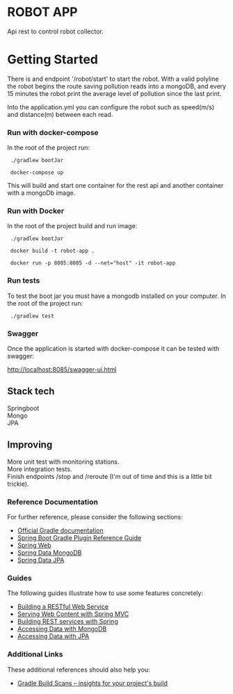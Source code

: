 # ROBOT APP

Api rest to control robot collector.

# Getting Started

There is and endpoint '/robot/start' to start the robot. With a valid polyline the robot begins the route saving pollution reads into a mongoDB, and every 15 minutes the robot print the average level of pollution since the last print.

Into the application.yml you can configure the robot such as speed(m/s) and distance(m) between each read.


### Run with docker-compose

In the root of the project run:

```
 ./gradlew bootJar
 
 docker-compose up 
```

This will build and start one container for the rest api and another container with a mongoDb image.


### Run with Docker

In the root of the project build and run image:  

```
 ./gradlew bootJar

 docker build -t robot-app .  
 
 docker run -p 8085:8085 -d --net="host" -it robot-app
```

### Run tests

To test the boot jar you must have a mongodb installed on your computer.
In the root of the project run:

```
 ./gradlew test
```


### Swagger

Once the application is started with docker-compose it can be tested with swagger:

[http://localhost:8085/swagger-ui.html](http://localhost:8085/swagger-ui.html)


## Stack tech

Springboot  
Mongo  
JPA  

## Improving

More unit test with monitoring stations.  
More integration tests.  
Finish endpoints /stop and /reroute (I'm out of time and this is a little bit trickie).  

### Reference Documentation
For further reference, please consider the following sections:

* [Official Gradle documentation](https://docs.gradle.org)
* [Spring Boot Gradle Plugin Reference Guide](https://docs.spring.io/spring-boot/docs/2.2.6.RELEASE/gradle-plugin/reference/html/)
* [Spring Web](https://docs.spring.io/spring-boot/docs/2.2.6.RELEASE/reference/htmlsingle/#boot-features-developing-web-applications)
* [Spring Data MongoDB](https://docs.spring.io/spring-boot/docs/2.2.6.RELEASE/reference/htmlsingle/#boot-features-mongodb)
* [Spring Data JPA](https://docs.spring.io/spring-boot/docs/2.2.6.RELEASE/reference/htmlsingle/#boot-features-jpa-and-spring-data)

### Guides
The following guides illustrate how to use some features concretely:

* [Building a RESTful Web Service](https://spring.io/guides/gs/rest-service/)
* [Serving Web Content with Spring MVC](https://spring.io/guides/gs/serving-web-content/)
* [Building REST services with Spring](https://spring.io/guides/tutorials/bookmarks/)
* [Accessing Data with MongoDB](https://spring.io/guides/gs/accessing-data-mongodb/)
* [Accessing Data with JPA](https://spring.io/guides/gs/accessing-data-jpa/)

### Additional Links
These additional references should also help you:

* [Gradle Build Scans – insights for your project's build](https://scans.gradle.com#gradle)

